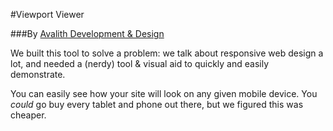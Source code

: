 #Viewport Viewer

###By [Avalith Development & Design](http://avalith.com)

We built this tool to solve a problem:  we talk about responsive web design a lot, and needed a (nerdy) tool & visual aid to quickly and easily demonstrate.

You can easily see how your site will look on any given mobile device.  You _could_ go buy every tablet and phone out there, but we figured this was cheaper.